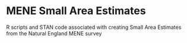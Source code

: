 MENE Small Area Estimates
========================

R scripts and STAN code associated with creating Small Area Estimates from the Natural England MENE survey


